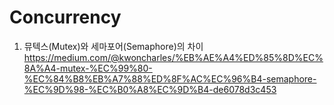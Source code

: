  # Concurrency
 
1. 뮤텍스(Mutex)와 세마포어(Semaphore)의 차이 <br>
   https://medium.com/@kwoncharles/%EB%AE%A4%ED%85%8D%EC%8A%A4-mutex-%EC%99%80-%EC%84%B8%EB%A7%88%ED%8F%AC%EC%96%B4-semaphore-%EC%9D%98-%EC%B0%A8%EC%9D%B4-de6078d3c453